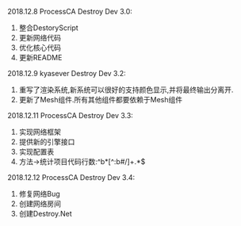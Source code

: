 2018.12.8
ProcessCA
Destroy Dev 3.0:
1. 整合DestoryScript
2. 更新网络代码
3. 优化核心代码
4. 更新README

2018.12.9
kyasever
Destroy Dev 3.2:
1. 重写了渲染系统,新系统可以很好的支持颜色显示,并将最终输出分离开.
2. 更新了Mesh组件.所有其他组件都要依赖于Mesh组件

2018.12.11
ProcessCA
Destroy Dev 3.3:
1. 实现网络框架
2. 提供新的引擎接口
3. 实现配置表
4. 方法->统计项目代码行数:^b*[^:b#/]+.*$

2018.12.12
ProcessCA
Destroy Dev 3.4:
1. 修复网络Bug
2. 创建网络房间
3. 创建Destroy.Net